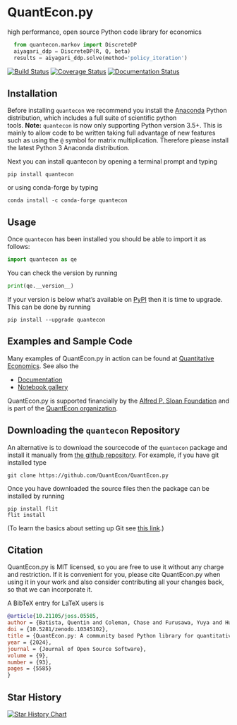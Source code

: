 # QuantEcon.py

high performance, open source Python code library for economics

```python
  from quantecon.markov import DiscreteDP
  aiyagari_ddp = DiscreteDP(R, Q, beta)
  results = aiyagari_ddp.solve(method='policy_iteration')
```

[![Build Status](https://github.com/QuantEcon/QuantEcon.py/actions/workflows/ci.yml/badge.svg)](https://github.com/QuantEcon/QuantEcon.py/actions?query=workflow%3Abuild)
[![Coverage Status](https://coveralls.io/repos/QuantEcon/QuantEcon.py/badge.svg)](https://coveralls.io/r/QuantEcon/QuantEcon.py)
[![Documentation Status](https://readthedocs.org/projects/quanteconpy/badge/?version=latest)](https://quanteconpy.readthedocs.io/en/latest/?badge=latest)

## Installation

Before installing `quantecon` we recommend you install the [Anaconda](https://www.anaconda.com/download/) Python distribution, which includes a full suite of scientific python tools. **Note:** `quantecon` is now only supporting Python version 3.5+. This is mainly to allow code to be written taking full advantage of new features such as using the `@` symbol for matrix multiplication. Therefore please install the latest Python 3 Anaconda distribution.

Next you can install quantecon by opening a terminal prompt and typing

    pip install quantecon

or using conda-forge by typing

    conda install -c conda-forge quantecon

## Usage

Once `quantecon` has been installed you should be able to import it as follows:

```python
import quantecon as qe
```

You can check the version by running

```python
print(qe.__version__)
```

If your version is below what’s available on [PyPI](https://pypi.python.org/pypi/quantecon/) then it is time to upgrade. This can be done by running

    pip install --upgrade quantecon

## Examples and Sample Code

Many examples of QuantEcon.py in action can be found at [Quantitative Economics](https://lectures.quantecon.org/). See also the

*   [Documentation](https://quanteconpy.readthedocs.org/en/latest/)
*   [Notebook gallery](https://notes.quantecon.org)

QuantEcon.py is supported financially by the [Alfred P. Sloan Foundation](http://www.sloan.org/) and is part of the [QuantEcon organization](https://quantecon.org).

## Downloading the `quantecon` Repository

An alternative is to download the sourcecode of the `quantecon` package and install it manually from [the github repository](https://github.com/QuantEcon/QuantEcon.py/). For example, if you have git installed type

    git clone https://github.com/QuantEcon/QuantEcon.py

Once you have downloaded the source files then the package can be installed by running

    pip install flit
    flit install

(To learn the basics about setting up Git see [this link](https://help.github.com/articles/set-up-git/).)

## Citation

QuantEcon.py is MIT licensed, so you are free to use it without any charge and restriction. If it is convenient for you, please cite QuantEcon.py when using it in your work and also consider contributing all your changes back, so that we can incorporate it.

A BibTeX entry for LaTeX users is

```bibtex
@article{10.21105/joss.05585,
author = {Batista, Quentin and Coleman, Chase and Furusawa, Yuya and Hu, Shu and Lunagariya, Smit and Lyon, Spencer and McKay, Matthew and Oyama, Daisuke and Sargent, Thomas J. and Shi, Zejin and Stachurski, John and Winant, Pablo and Watkins, Natasha and Yang, Ziyue and Zhang, Hengcheng},
doi = {10.5281/zenodo.10345102},
title = {QuantEcon.py: A community based Python library for quantitative economics},
year = {2024},
journal = {Journal of Open Source Software},
volume = {9},
number = {93},
pages = {5585}
}
```

## Star History

[![Star History Chart](https://api.star-history.com/svg?repos=quantecon/quantecon.py&type=Date)](https://star-history.com/#quantecon/quantecon.py&Date)

